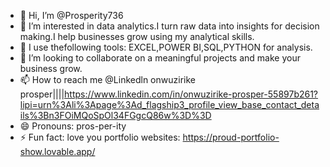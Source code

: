 - 👋 Hi, I’m @Prosperity736
- 👀 I’m interested in data analytics.I turn raw data into insights for decision making.I help businesses grow using my analytical skills. 
- 🌱 I use thefollowing tools: EXCEL,POWER BI,SQL,PYTHON for analysis. 
- 💞️ I’m looking to collaborate on a meaningful projects and make your business grow.
- 📫 How to reach me @Linkedln onwuzirike prosper||||https://www.linkedin.com/in/onwuzirike-prosper-55897b261?lipi=urn%3Ali%3Apage%3Ad_flagship3_profile_view_base_contact_details%3Bn3FOiMQoSpOl34FGgcQ86w%3D%3D
- 😄 Pronouns: pros-per-ity
- ⚡ Fun fact: love you 
portfolio websites: https://proud-portfolio-show.lovable.app/
<!---
Prosperity736/Prosperity736 is a ✨ special ✨ repository because its `README.md` (this file) appears on your GitHub profile.
You can click the Preview link to take a look at your changes.
--->
